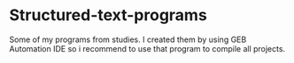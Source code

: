 # Structured-text-programs
Some of my programs from studies. I created them by using GEB Automation IDE so i recommend to use that program to compile all projects.
